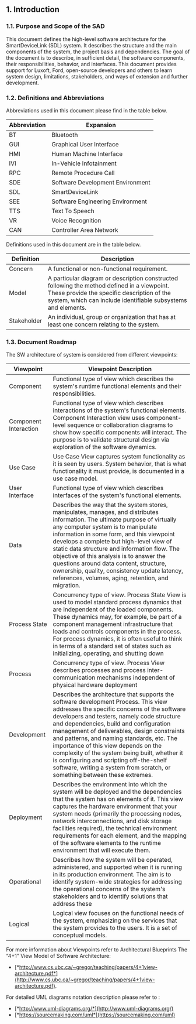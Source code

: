 ## 1. Introduction

### 1.1. Purpose and Scope of the SAD

This document defines the high-level software architecture for the SmartDeviceLink (SDL) system. It describes the structure and the main components of the system, the project basis and dependencies. The goal of the document is to describe, in sufficient detail, the software components, their responsibilities, behavior, and interfaces. This document provides support for Luxoft, Ford, open-source developers and others to learn system design, limitations, stakeholders, and ways of extension and further development.

### 1.2. Definitions and Abbreviations

Abbreviations used in this document please find in the table below.

| **Abbreviation** | **Expansion**                    |
|------------------|----------------------------------|
| BT               | Bluetooth                        |
| GUI              | Graphical User Interface         |
| HMI              | Human Machine Interface          |
| IVI              | In-Vehicle Infotainment          |
| RPC              | Remote Procedure Call            |
| SDE              | Software Development Environment |
| SDL              | SmartDeviceLink                  |
| SEE              | Software Engineering Environment |
| TTS              | Text To Speech                   |
| VR               | Voice Recognition                |
| CAN              | Controller Area Network          |

Definitions used in this document are in the table below.

| **Definition** | **Description**                   |
|----------------|-----------------------------------|
| Concern        | A functional or non-functional requirement. |
| Model          | A particular diagram or description constructed following the method defined in a viewpoint. These provide the specific description of the system, which can include identifiable subsystems and elements. |
| Stakeholder    | An individual, group or organization that has at least one concern relating to the system. |

### 1.3. Document Roadmap

The SW architecture of system is considered from different viewpoints:

| **Viewpoint**         | **Viewpoint Description** |
|-----------------------|---------------------------|
| Component             | Functional type of view which describes the system's runtime functional elements and their responsibilities. |
| Component Interaction | Functional type of view which describes interactions of the system's functional elements. Component Interaction view uses component-level sequence or collaboration diagrams to show how specific components will interact. The purpose is to validate structural design via exploration of the software dynamics. |
| Use Case              | Use Case View captures system functionality as it is seen by users. System behavior, that is what functionality it must provide, is documented in a use case model. |
| User Interface        | Functional type of view which describes interfaces of the system's functional elements. |
| Data                  | Describes the way that the system stores, manipulates, manages, and distributes information. The ultimate purpose of virtually any computer system is to manipulate information in some form, and this viewpoint develops a complete but high-level view of static data structure and information flow. The objective of this analysis is to answer the questions around data content, structure, ownership, quality, consistency update latency, references, volumes, aging, retention, and migration. |
| Process State         | Concurrency type of view. Process State View is used to model standard process dynamics that are independent of the loaded components. These dynamics may, for example, be part of a component management infrastructure that loads and controls components in the process. For process dynamics, it is often useful to think in terms of a standard set of states such as initializing, operating, and shutting down |
| Process               | Concurrency type of view. Process View describes processes and process inter-communication mechanisms independent of physical hardware deployment |
| Development           | Describes the architecture that supports the software development Process. This view addresses the specific concerns of the software developers and testers, namely code structure and dependencies, build and configuration management of deliverables, design constraints and patterns, and naming standards, etc. The importance of this view depends on the complexity of the system being built, whether it is configuring and scripting off-the-shelf software, writing a system from scratch, or something between these extremes. |
| Deployment            | Describes the environment into which the system will be deployed and the dependencies that the system has on elements of it. This view captures the hardware environment that your system needs (primarily the processing nodes, network interconnections, and disk storage facilities required), the technical environment requirements for each element, and the mapping of the software elements to the runtime environment that will execute them. |
| Operational           | Describes how the system will be operated, administered, and supported when it is running in its production environment. The aim is to identify system-wide strategies for addressing the operational concerns of the system's stakeholders and to identify solutions that address these |
| Logical               | Logical view focuses on the functional needs of the system, emphasizing on the services that the system provides to the users. It is a set of conceptual models. |

For more information about Viewpoints refer to Architectural Blueprints The “4+1” View Model of Software Architecture:
- [*http://www.cs.ubc.ca/~gregor/teaching/papers/4+1view-architecture.pdf*](http://www.cs.ubc.ca/~gregor/teaching/papers/4+1view-architecture.pdf).

For detailed UML diagrams notation description please refer to :
- [*http://www.uml-diagrams.org/*](http://www.uml-diagrams.org/)
- [*https://sourcemaking.com/uml*](https://sourcemaking.com/uml)
